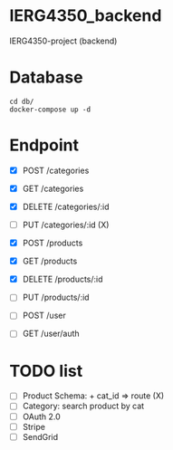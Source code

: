 # IERG4350_backend
IERG4350-project (backend)

# Database
```
cd db/
docker-compose up -d
```

# Endpoint
- [x] POST /categories
- [x] GET /categories
- [x] DELETE /categories/:id
- [ ] PUT /categories/:id (X)

- [x] POST /products
- [x] GET /products
- [x] DELETE /products/:id
- [ ] PUT /products/:id

- [ ] POST /user
- [ ] GET /user/auth

# TODO list
- [ ] Product Schema: + cat_id => route (X)
- [ ] Category: search product by cat
- [ ] OAuth 2.0
- [ ] Stripe
- [ ] SendGrid
